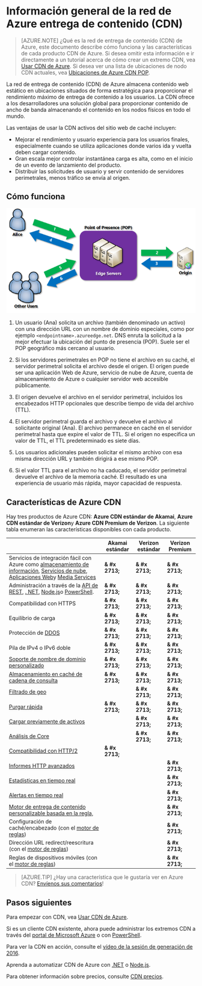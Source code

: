 <properties
    pageTitle="Información general de Azure CDN | Microsoft Azure"
    description="Obtenga información sobre qué es la red de entrega de contenido (CDN) de Azure y cómo usarlo para proporcionar contenido de ancho de banda almacenando blobs y en contenido estático."
    services="cdn"
    documentationCenter=""
    authors="camsoper"
    manager="erikre"
    editor=""/>

<tags
    ms.service="cdn"
    ms.workload="tbd"
    ms.tgt_pltfrm="na"
    ms.devlang="na"
    ms.topic="hero-article"
    ms.date="09/30/2016"
    ms.author="casoper"/>

# <a name="overview-of-the-azure-content-delivery-network-cdn"></a>Información general de la red de Azure entrega de contenido (CDN)

> [AZURE.NOTE] ¿Qué es la red de entrega de contenido (CDN) de Azure, este documento describe cómo funciona y las características de cada producto CDN de Azure.  Si desea omitir esta información e ir directamente a un tutorial acerca de cómo crear un extremo CDN, vea [Usar CDN de Azure](cdn-create-new-endpoint.md).  Si desea ver una lista de ubicaciones de nodo CDN actuales, vea [Ubicaciones de Azure CDN POP](cdn-pop-locations.md).

La red de entrega de contenido (CDN) de Azure almacena contenido web estático en ubicaciones situados de forma estratégica para proporcionar el rendimiento máximo de entrega de contenido a los usuarios.  La CDN ofrece a los desarrolladores una solución global para proporcionar contenido de ancho de banda almacenando el contenido en los nodos físicos en todo el mundo. 

Las ventajas de usar la CDN activos del sitio web de caché incluyen:

- Mejorar el rendimiento y usuario experiencia para los usuarios finales, especialmente cuando se utiliza aplicaciones donde varios ida y vuelta deben cargar contenido.
- Gran escala mejor controlar instantánea carga es alta, como en el inicio de un evento de lanzamiento del producto.
- Distribuir las solicitudes de usuario y servir contenido de servidores perimetrales, menos tráfico se envía al origen.


## <a name="how-it-works"></a>Cómo funciona

![Información general CDN](./media/cdn-overview/cdn-overview.png)

1. Un usuario (Ana) solicita un archivo (también denominado un activo) con una dirección URL con un nombre de dominio especiales, como por ejemplo `<endpointname>.azureedge.net`.  DNS enruta la solicitud a la mejor efectuar la ubicación del punto de presencia (POP).  Suele ser el POP geográfico más cercano al usuario.

2. Si los servidores perimetrales en POP no tiene el archivo en su caché, el servidor perimetral solicita el archivo desde el origen.  El origen puede ser una aplicación Web de Azure, servicio de nube de Azure, cuenta de almacenamiento de Azure o cualquier servidor web accesible públicamente.

3. El origen devuelve el archivo en el servidor perimetral, incluidos los encabezados HTTP opcionales que describe tiempo de vida del archivo (TTL).

4. El servidor perimetral guarda el archivo y devuelve el archivo al solicitante original (Ana).  El archivo permanece en caché en el servidor perimetral hasta que expire el valor de TTL.  Si el origen no especifica un valor de TTL, el TTL predeterminado es siete días.

5. Los usuarios adicionales pueden solicitar el mismo archivo con esa misma dirección URL y también dirigirá a ese mismo POP.

6. Si el valor TTL para el archivo no ha caducado, el servidor perimetral devuelve el archivo de la memoria caché.  El resultado es una experiencia de usuario más rápida, mayor capacidad de respuesta.


## <a name="azure-cdn-features"></a>Características de Azure CDN

Hay tres productos de Azure CDN: **Azure CDN estándar de Akamai**, **Azure CDN estándar de Verizon**y **Azure CDN Premium de Verizon**.  La siguiente tabla enumeran las características disponibles con cada producto.

|       | Akamai estándar | Verizon estándar | Verizon Premium |
|-------|-----------------|------------------|-----------------|
| Servicios de integración fácil con Azure como [almacenamiento de información](cdn-create-a-storage-account-with-cdn.md), [Servicios de nube](cdn-cloud-service-with-cdn.md), [Aplicaciones Web](../app-service-web/cdn-websites-with-cdn.md)y [Media Services](../media-services/media-services-portal-manage-streaming-endpoints.md) | **& #x 2713;** | **& #x 2713;** | **& #x 2713;**|
| Administración a través de la [API de REST](https://msdn.microsoft.com/library/mt634456.aspx), [. NET](./cdn-app-dev-net.md), [Node.js](./cdn-app-dev-node.md)o [PowerShell](./cdn-manage-powershell.md). | **& #x 2713;** | **& #x 2713;** | **& #x 2713;** |
| Compatibilidad con HTTPS | **& #x 2713;** | **& #x 2713;** | **& #x 2713;** |
| Equilibrio de carga | **& #x 2713;** | **& #x 2713;** | **& #x 2713;** |
| Protección de [DDOS](https://www.us-cert.gov/ncas/tips/ST04-015) | **& #x 2713;** | **& #x 2713;** | **& #x 2713;** |
| Pila de IPv4 o IPv6 doble | **& #x 2713;** | **& #x 2713;** | **& #x 2713;** |
| [Soporte de nombre de dominio personalizado](cdn-map-content-to-custom-domain.md) | **& #x 2713;** | **& #x 2713;** | **& #x 2713;** |
| [Almacenamiento en caché de cadena de consulta](cdn-query-string.md) | **& #x 2713;** | **& #x 2713;** | **& #x 2713;** |
| [Filtrado de geo](cdn-restrict-access-by-country.md) |  | **& #x 2713;** | **& #x 2713;** |
| [Purgar rápida](cdn-purge-endpoint.md) | **& #x 2713;** | **& #x 2713;** | **& #x 2713;** |
| [Cargar previamente de activos](cdn-preload-endpoint.md) |  | **& #x 2713;** | **& #x 2713;** |
| [Análisis de Core](cdn-analyze-usage-patterns.md) |  | **& #x 2713;** | **& #x 2713;** |
| [Compatibilidad con HTTP/2](https://msdn.microsoft.com/library/mt762901.aspx) | **& #x 2713;**  |  |  |
| [Informes HTTP avanzados](cdn-advanced-http-reports.md) | | | **& #x 2713;** |
| [Estadísticas en tiempo real](cdn-real-time-stats.md) | | | **& #x 2713;** |
| [Alertas en tiempo real](cdn-real-time-alerts.md) | | | **& #x 2713;** |
| [Motor de entrega de contenido personalizable basada en la regla,](cdn-rules-engine.md) | | | **& #x 2713;** |
| Configuración de caché/encabezado (con el [motor de reglas](cdn-rules-engine.md))  | | | **& #x 2713;** |
| Dirección URL redirect/reescritura (con el [motor de reglas](cdn-rules-engine.md)) | | | **& #x 2713;** |
| Reglas de dispositivos móviles (con el [motor de reglas](cdn-rules-engine.md))  | | | **& #x 2713;** |

>[AZURE.TIP] ¿Hay una característica que le gustaría ver en Azure CDN?  [Envíenos sus comentarios](https://feedback.azure.com/forums/169397-cdn)! 

## <a name="next-steps"></a>Pasos siguientes

Para empezar con CDN, vea [Usar CDN de Azure](./cdn-create-new-endpoint.md).

Si es un cliente CDN existente, ahora puede administrar los extremos CDN a través del [portal de Microsoft Azure](https://portal.azure.com) o con [PowerShell](cdn-manage-powershell.md).

Para ver la CDN en acción, consulte el [vídeo de la sesión de generación de 2016](https://azure.microsoft.com/documentation/videos/build-2016-leveraging-the-new-azure-cdn-apis-to-build-wicked-fast-applications/).

Aprenda a automatizar CDN de Azure con [.NET](./cdn-app-dev-net.md) o [Node.js](./cdn-app-dev-node.md).

Para obtener información sobre precios, consulte [CDN precios](https://azure.microsoft.com/pricing/details/cdn/).

